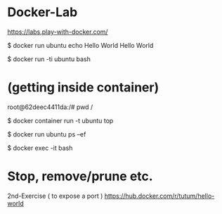# Docker-Lab

https://labs.play-with-docker.com/

$ docker run ubuntu echo Hello World
Hello World

$ docker run -ti ubuntu bash 
# (getting inside container)

root@62deec4411da:/# pwd
/

$ docker container run -t ubuntu top

$ docker run ubuntu ps –ef

$ docker exec -it <mycontainerID> bash

# Stop, remove/prune etc.



2nd-Exercise ( to expose a port )
https://hub.docker.com/r/tutum/hello-world
